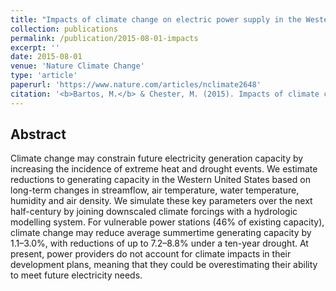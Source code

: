 ```yaml
---
title: "Impacts of climate change on electric power supply in the Western United States"
collection: publications
permalink: /publication/2015-08-01-impacts
excerpt: ''
date: 2015-08-01
venue: 'Nature Climate Change'
type: 'article'
paperurl: 'https://www.nature.com/articles/nclimate2648'
citation: '<b>Bartos, M.</b> & Chester, M. (2015). Impacts of climate change on electric power supply in the western United States. <i>Nature Climate Change</i>, 5(8), 748–752. doi:10.1038/nclimate2648'
---
```


## Abstract

Climate change may constrain future electricity generation capacity by increasing the incidence of extreme heat and drought events. We estimate reductions to generating capacity in the Western United States based on long-term changes in streamflow, air temperature, water temperature, humidity and air density. We simulate these key parameters over the next half-century by joining downscaled climate forcings with a hydrologic modelling system. For vulnerable power stations (46% of existing capacity), climate change may reduce average summertime generating capacity by 1.1–3.0%, with reductions of up to 7.2–8.8% under a ten-year drought. At present, power providers do not account for climate impacts in their development plans, meaning that they could be overestimating their ability to meet future electricity needs.
